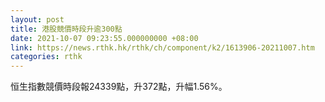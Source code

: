 ```yaml
---
layout: post
title: 港股競價時段升逾300點
date: 2021-10-07 09:23:55.000000000 +08:00
link: https://news.rthk.hk/rthk/ch/component/k2/1613906-20211007.htm
categories: rthk
---
```


恒生指數競價時段報24339點，升372點，升幅1.56%。
